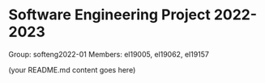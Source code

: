 # Software Engineering Project 2022-2023

Group: softeng2022-01
Members: el19005, el19062, el19157
  
  
  
(your README.md content goes here)

